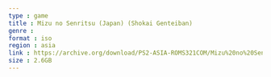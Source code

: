```yaml
---
type : game
title : Mizu no Senritsu (Japan) (Shokai Genteiban)
genre : 
format : iso
region : asia
link : https://archive.org/download/PS2-ASIA-ROMS321COM/Mizu%20no%20Senritsu%20%28Japan%29%20%28Shokai%20Genteiban%29.7z
size : 2.6GB
---
```

